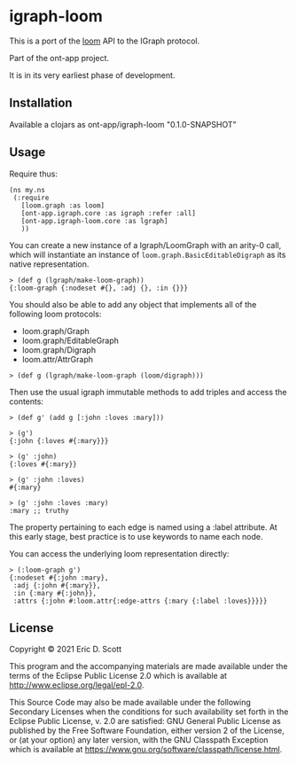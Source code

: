 # igraph-loom

This is a port of the [loom](https://github.com/aysylu/loom) API to the IGraph protocol.

Part of the ont-app project.

It is in its very earliest phase of development.


## Installation

Available a clojars as
ont-app/igraph-loom "0.1.0-SNAPSHOT"

## Usage

Require thus:

```
(ns my.ns
 (:require
   [loom.graph :as loom]
   [ont-app.igraph.core :as igraph :refer :all]
   [ont-app.igraph-loom.core :as lgraph]
   ))
```

You can create a new instance of a lgraph/LoomGraph with an arity-0
call, which will instantiate an instance of
`loom.graph.BasicEditableDigraph` as its native representation.


```
> (def g (lgraph/make-loom-graph))
{:loom-graph {:nodeset #{}, :adj {}, :in {}}}
```

You should also be able to add any object that implements all of the following loom protocols:

- loom.graph/Graph
- loom.graph/EditableGraph
- loom.graph/Digraph
- loom.attr/AttrGraph

```
> (def g (lgraph/make-loom-graph (loom/digraph)))
```

Then use the usual igraph immutable methods to add triples and access the contents:

```
> (def g' (add g [:john :loves :mary]))

> (g')
{:john {:loves #{:mary}}}

> (g' :john)
{:loves #{:mary}}

> (g' :john :loves)
#{:mary}

> (g' :john :loves :mary)
:mary ;; truthy
```

The property pertaining to each edge is named using a :label
attribute. At this early stage, best practice is to use keywords to
name each node.

You can access the underlying loom representation directly:

```
> (:loom-graph g')
{:nodeset #{:john :mary},
 :adj {:john #{:mary}},
 :in {:mary #{:john}},
 :attrs {:john #:loom.attr{:edge-attrs {:mary {:label :loves}}}}}
```


## License

Copyright © 2021 Eric D. Scott

This program and the accompanying materials are made available under the
terms of the Eclipse Public License 2.0 which is available at
http://www.eclipse.org/legal/epl-2.0.

This Source Code may also be made available under the following Secondary
Licenses when the conditions for such availability set forth in the Eclipse
Public License, v. 2.0 are satisfied: GNU General Public License as published by
the Free Software Foundation, either version 2 of the License, or (at your
option) any later version, with the GNU Classpath Exception which is available
at https://www.gnu.org/software/classpath/license.html.
